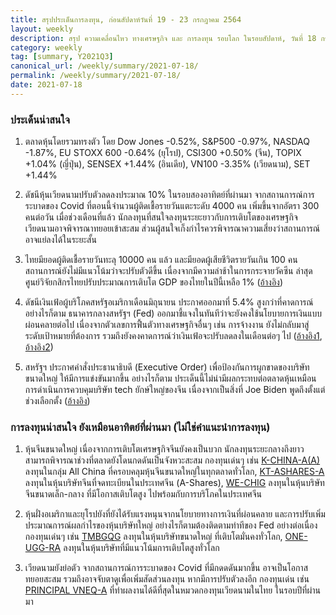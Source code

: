 ```yaml
---
title: สรุปประเด็นการลงทุน, ก่อนสัปดาห์วันที่ 19 - 23 กรกฎาคม 2564
layout: weekly
description: สรุป ความเคลื่อนไหว ทางเศรษฐกิจ และ การลงทุน รอบโลก ในรอบสัปดาห์, วันที่ 18 กรกฎาคม 2564
category: weekly
tag: [summary, Y2021Q3]
canonical_url: /weekly/summary/2021-07-18/
permalink: /weekly/summary/2021-07-18/
date: 2021-07-18
---
```


### ประเด็นน่าสนใจ

1. ตลาดหุ้นโดยรวมทรงตัว โดย Dow Jones -0.52%, S&P500 -0.97%, NASDAQ -1.87%, EU STOXX 600 -0.64% (ยุโรป), CSI300 +0.50% (จีน), TOPIX +1.04% (ญี่ปุ่น), SENSEX +1.44% (อินเดีย), VN100 -3.35% (เวียดนาม), SET +1.44%

2. ดัชนีหุ้นเวียดนามปรับตัวลดลงประมาณ 10% ในรอบสองอาทิตย์ที่ผ่านมา จากสถานการณ์การระบาดของ Covid ที่ตอนนี้จำนวนผู้ติดเชื้อรายวันแตะระดับ 4000 คน เพิ่มขึ้นจากอัตรา 300 คนต่อวัน เมื่อช่วงเดือนที่แล้ว นักลงทุนที่สนใจลงทุนระยะยาวกับการเติบโตของเศรษฐกิจเวียดนามอาจพิจารณาทยอยเข้าสะสม ส่วนผู้สนใจเก็งกำไรควรพิจารณาความเสี่ยงว่าสถานการณ์อาจแย่ลงได้ในระยะสั้น

3. ไทยมียอดผู้ติดเชื้อรายวันทะลุ 10000 คน แล้ว และมียอดผู้เสียชีวิตรายวันเกิน 100 คน สถานการณ์ยังไม่มีแนวโน้มว่าจะปรับตัวดีขึ้น เนื่องจากมีความล่าช้าในการกระจายวัคซีน ล่าสุดศูนย์วิจัยกสิกรไทยปรับประมาณการเติบโต GDP ของไทยในปีนี้เหลือ 1%
([อ้างอิง](https://kasikornresearch.com/th/analysis/k-econ/economy/Pages/GDP-y3937.aspx)) 

4. ดัชนีเงินเฟ้อผู้บริโภคสหรัฐอเมริกาเดือนมิถุนายน ประกาศออกมาที่ 5.4% สูงกว่าที่คาดการณ์ อย่างไรก็ตาม ธนาคารกลางสหรัฐฯ (Fed) ออกมาชี้แจงในทันทีว่าจะยังคงใช้นโยบายการเงินแบบผ่อนคลายต่อไป เนื่องจากตัวเลขการฟื้นตัวทางเศรษฐกิจอื่นๆ เช่น การจ้างงาน ยังไม่กลับมาสู่ระดับเป้าหมายที่ต้องการ รวมถึงยังคงคาดการณ์ว่าเงินเฟ้อจะปรับลดลงในเดือนต่อๆ ไป
([อ้างอิง1](https://www.cnbc.com/2021/07/13/consumer-price-index-increases-5point4percent-in-june-vs-5percent-estimate.html), 
[อ้างอิง2](https://www.cnbc.com/2021/07/14/powell-says-the-fed-is-still-a-ways-off-from-altering-policy-expects-inflation-to-moderate.html)) 

5. สหรัฐฯ ประกาศคำสั่งประธานาธิบดี (Executive Order) เพื่อป้องกันการผูกขาดของบริษัทขนาดใหญ่ ให้มีการแข่งขันมากขึ้น อย่างไรก็ตาม ประเด็นนี้ไม่น่ามีผลกระทบต่อตลาดหุ้นเหมือนการดำเนินการควบคุมบริษัท tech ยักษ์ใหญ่ของจีน เนื่องจากเป็นสิ่งที่ Joe Biden พูดถึงตั้งแต่ช่วงเลือกตั้ง
([อ้างอิง](https://www.cnbc.com/2021/07/09/biden-to-sign-executive-order-aimed-at-cracking-down-on-big-tech-business-practices.html)) 


### การลงทุนน่าสนใจ ยังเหมือนอาทิตย์ที่ผ่านมา (ไม่ใช่คำแนะนำการลงทุน)

1. หุ้นจีนขนาดใหญ่ เนื่องจากการเติบโตเศรษฐกิจจีนยังคงเป็นบวก นักลงทุนระยะกลางถึงยาว สามารถพิจารณาช่วงที่ตลาดยังโดนกดดันเป็นจังหวะสะสม กองทุนเด่นๆ เช่น 
[K-CHINA-A(A)](https://www.finnomena.com/fund/K-CHINA-A(A)) ลงทุนในกลุ่ม All China ที่ครอบคลุมหุ้นจีนขนาดใหญ่ในทุกตลาดทั่วโลก, 
[KT-ASHARES-A](https://www.finnomena.com/fund/KT-Ashares-A) ลงทุนในหุ้นบริษัทจีนที่จดทะเบียนในประเทศจีน (A-Shares), 
[WE-CHIG](https://www.finnomena.com/fund/WE-CHIG) ลงทุนในหุ้นบริษัทจีนขนาดเล็ก-กลาง ที่มีโอกาสเติบโตสูง ไปพร้อมกับการบริโภคในประเทศจีน

2. หุ้นฝั่งอเมริกาและยุโรปยังที่ยังได้รับแรงหนุนจากนโยบายทางการเงินที่ผ่อนคลาย และการปรับเพิ่มประมาณการณ์ผลกำไรของหุ้นบริษัทใหญ่ อย่างไรก็ตามต้องติดตามท่าทีของ Fed อย่างต่อเนื่อง กองทุนเด่นๆ เช่น
[TMBGQG](https://www.finnomena.com/fund/TMBGQG) ลงทุนในหุ้นบริษัทขนาดใหญ่ ที่เติบโตมั่นคงทั่วโลก, 
[ONE-UGG-RA](https://www.finnomena.com/fund/ONE-UGG-RA) ลงทุนในหุ้นบริษัทที่มีแนวโน้มการเติบโตสูงทั่วโลก

3. เวียดนามยังย่อตัว จากสถานการณ์การระบาดของ Covid ที่มีกดดดันมากขึ้น อาจเป็นโอกาสทยอยสะสม รวมถึงอาจจับตาดูเพื่อเพิ่มสัดส่วนลงทุน หากมีการปรับตัวลงอีก
กองทุนเด่น เช่น [PRINCIPAL VNEQ-A](https://www.finnomena.com/fund/PRINCIPAL%20VNEQ-A) ที่ทำผลงานได้ดีที่สุดในหมวดกองทุนเวียดนามในไทย ในรอบปีที่ผ่านมา